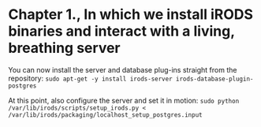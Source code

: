 # Chapter 1., In which we install iRODS binaries and interact with a living, breathing server

You can now install the server and database plug-ins straight from the repository:
`sudo apt-get -y install irods-server irods-database-plugin-postgres`

At this point, also configure the server and set it in motion:
`sudo python /var/lib/irods/scripts/setup_irods.py < /var/lib/irods/packaging/localhost_setup_postgres.input`
